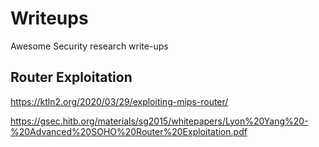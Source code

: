 # Writeups

Awesome Security research write-ups

## Router Exploitation

https://ktln2.org/2020/03/29/exploiting-mips-router/

https://gsec.hitb.org/materials/sg2015/whitepapers/Lyon%20Yang%20-%20Advanced%20SOHO%20Router%20Exploitation.pdf
